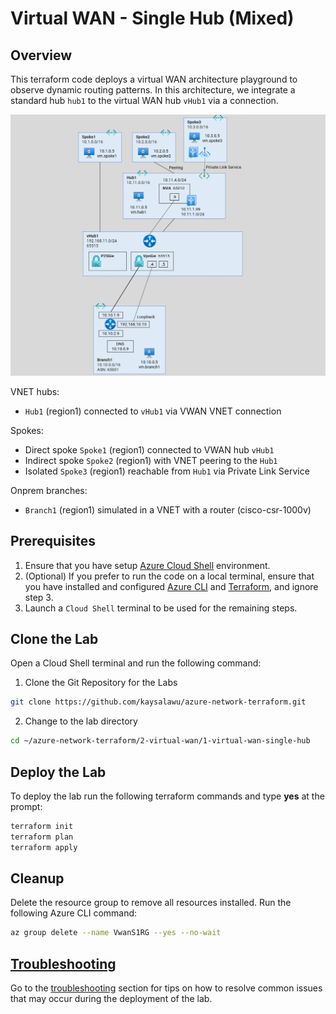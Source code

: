 
# Virtual WAN - Single Hub (Mixed)

## Overview

This terraform code deploys a virtual WAN architecture playground to observe dynamic routing patterns. In this architecture, we integrate a standard hub `hub1` to the virtual WAN hub `vHub1` via a connection.

![Virtual WAN (Single Hub)](../../images/vwan-single-hub.png)

VNET hubs:
 - `Hub1` (region1) connected to `vHub1` via VWAN VNET connection

 Spokes:
 - Direct spoke `Spoke1` (region1) connected to VWAN hub `vHub1`
 - Indirect spoke `Spoke2` (region1) with VNET peering to the `Hub1`
 - Isolated `Spoke3` (region1) reachable from `Hub1` via Private Link Service

 Onprem branches:
 - `Branch1` (region1) simulated in a VNET with a router (cisco-csr-1000v)


## Prerequisites

1. Ensure that you have setup [Azure Cloud Shell](https://learn.microsoft.com/en-us/azure/cloud-shell/overview) environment.
2. (Optional) If you prefer to run the code on a local terminal, ensure that you have installed and configured [Azure CLI](https://learn.microsoft.com/en-us/cli/azure/install-azure-cli) and [Terraform](https://developer.hashicorp.com/terraform/tutorials/aws-get-started/install-cli), and ignore step 3.
3. Launch a `Cloud Shell` terminal to be used for the remaining steps.

## Clone the Lab

Open a Cloud Shell terminal and run the following command:
1. Clone the Git Repository for the Labs
```sh
git clone https://github.com/kaysalawu/azure-network-terraform.git
```

2. Change to the lab directory
```sh
cd ~/azure-network-terraform/2-virtual-wan/1-virtual-wan-single-hub
```

## Deploy the Lab

To deploy the lab run the following terraform commands and type **yes** at the prompt:
```sh
terraform init
terraform plan
terraform apply
```

## Cleanup

Delete the resource group to remove all resources installed. Run the following Azure CLI command:

```sh
az group delete --name VwanS1RG --yes --no-wait
```

## [Troubleshooting](../../troubleshooting/)

Go to the [troubleshooting](../../troubleshooting/) section for tips on how to resolve common issues that may occur during the deployment of the lab.
